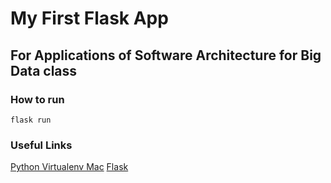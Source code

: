 # My First Flask App
## For Applications of Software Architecture for Big Data class


### How to run
`flask run`

### Useful Links
[Python Virtualenv Mac](https://gist.github.com/pandafulmanda/730a9355e088a9970b18275cb9eadef3)
[Flask](https://flask.palletsprojects.com/en/2.3.x/)